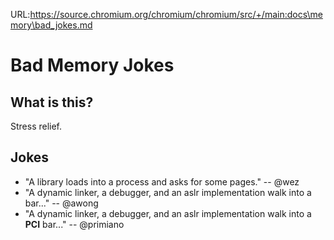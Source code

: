 URL:https://source.chromium.org/chromium/chromium/src/+/main:docs\memory\bad_jokes.md
# Bad Memory Jokes

## What is this?

Stress relief.

## Jokes

  * "A library loads into a process and asks for some pages." -- @wez
  * "A dynamic linker, a debugger, and an aslr implementation walk into a
    bar..." -- @awong
  * "A dynamic linker, a debugger, and an aslr implementation walk into a
    **PCI** bar..." -- @primiano
